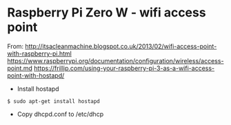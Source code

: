# Raspberry Pi Zero W - wifi access point

From:
http://itsacleanmachine.blogspot.co.uk/2013/02/wifi-access-point-with-raspberry-pi.html
https://www.raspberrypi.org/documentation/configuration/wireless/access-point.md
https://frillip.com/using-your-raspberry-pi-3-as-a-wifi-access-point-with-hostapd/


* Install hostapd

```
$ sudo apt-get install hostapd
```

* Copy dhcpd.conf to /etc/dhcp


